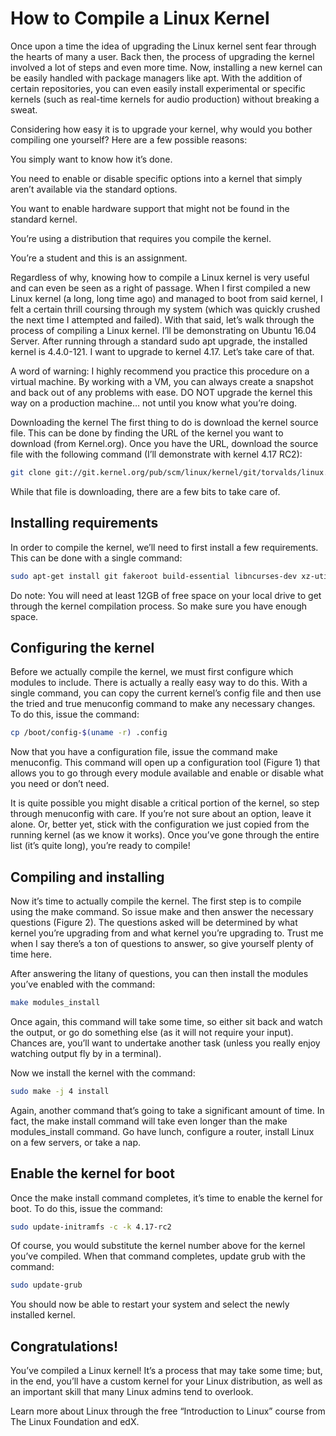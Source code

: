 # How to Compile a Linux Kernel

Once upon a time the idea of upgrading the Linux kernel sent fear through the hearts of many a user. Back then, the process of upgrading the kernel involved a lot of steps and even more time. Now, installing a new kernel can be easily handled with package managers like apt. With the addition of certain repositories, you can even easily install experimental or specific kernels (such as real-time kernels for audio production) without breaking a sweat.

Considering how easy it is to upgrade your kernel, why would you bother compiling one yourself? Here are a few possible reasons:

You simply want to know how it’s done.

You need to enable or disable specific options into a kernel that simply aren’t available via the standard options.

You want to enable hardware support that might not be found in the standard kernel.

You’re using a distribution that requires you compile the kernel.

You’re a student and this is an assignment.

Regardless of why, knowing how to compile a Linux kernel is very useful and can even be seen as a right of passage. When I first compiled a new Linux kernel (a long, long time ago) and managed to boot from said kernel, I felt a certain thrill coursing through my system (which was quickly crushed the next time I attempted and failed).
With that said, let’s walk through the process of compiling a Linux kernel. I’ll be demonstrating on Ubuntu 16.04 Server. After running through a standard sudo apt upgrade, the installed kernel is 4.4.0-121. I want to upgrade to kernel 4.17. Let’s take care of that.

A word of warning: I highly recommend you practice this procedure on a virtual machine. By working with a VM, you can always create a snapshot and back out of any problems with ease. DO NOT upgrade the kernel this way on a production machine… not until you know what you’re doing.

Downloading the kernel
The first thing to do is download the kernel source file. This can be done by finding the URL of the kernel you want to download (from Kernel.org). Once you have the URL, download the source file with the following command (I’ll demonstrate with kernel 4.17 RC2):

```bash
git clone git://git.kernel.org/pub/scm/linux/kernel/git/torvalds/linux.git
```

While that file is downloading, there are a few bits to take care of.

## Installing requirements
In order to compile the kernel, we’ll need to first install a few requirements. This can be done with a single command:

```bash
sudo apt-get install git fakeroot build-essential libncurses-dev xz-utils libssl-dev bc flex libelf-dev bison gdb llvm clang lldb git-email gnupg nftables neomutt tcpdump tor neovim gawk coccinelle sparse clang-format curl ethtool lsof perl python3 wget strace automake default-jre default-jdk golang lua5.4 ninja-build tmux nmap masscan cmake pkg-config python-is-python3 rustc cargo -y
```

Do note: You will need at least 12GB of free space on your local drive to get through the kernel compilation process. So make sure you have enough space.

## Configuring the kernel
Before we actually compile the kernel, we must first configure which modules to include. There is actually a really easy way to do this. With a single command, you can copy the current kernel’s config file and then use the tried and true menuconfig command to make any necessary changes. To do this, issue the command:

```bash
cp /boot/config-$(uname -r) .config
```

Now that you have a configuration file, issue the command make menuconfig. This command will open up a configuration tool (Figure 1) that allows you to go through every module available and enable or disable what you need or don’t need.

It is quite possible you might disable a critical portion of the kernel, so step through menuconfig with care. If you’re not sure about an option, leave it alone. Or, better yet, stick with the configuration we just copied from the running kernel (as we know it works). Once you’ve gone through the entire list (it’s quite long), you’re ready to compile!

## Compiling and installing
Now it’s time to actually compile the kernel. The first step is to compile using the make command. So issue make and then answer the necessary questions (Figure 2). The questions asked will be determined by what kernel you’re upgrading from and what kernel you’re upgrading to. Trust me when I say there’s a ton of questions to answer, so give yourself plenty of time here.

After answering the litany of questions, you can then install the modules you’ve enabled with the command:

```bash
make modules_install
```

Once again, this command will take some time, so either sit back and watch the output, or go do something else (as it will not require your input). Chances are, you’ll want to undertake another task (unless you really enjoy watching output fly by in a terminal).

Now we install the kernel with the command:

```bash
sudo make -j 4 install
```
Again, another command that’s going to take a significant amount of time. In fact, the make install command will take even longer than the make modules_install command. Go have lunch, configure a router, install Linux on a few servers, or take a nap.

## Enable the kernel for boot
Once the make install command completes, it’s time to enable the kernel for boot. To do this, issue the command:

```bash
sudo update-initramfs -c -k 4.17-rc2
```

Of course, you would substitute the kernel number above for the kernel you’ve compiled. When that command completes, update grub with the command:

```bash
sudo update-grub
```
You should now be able to restart your system and select the newly installed kernel.

## Congratulations!
You’ve compiled a Linux kernel! It’s a process that may take some time; but, in the end, you’ll have a custom kernel for your Linux distribution, as well as an important skill that many Linux admins tend to overlook.

Learn more about Linux through the free “Introduction to Linux” course from The Linux Foundation and edX.
